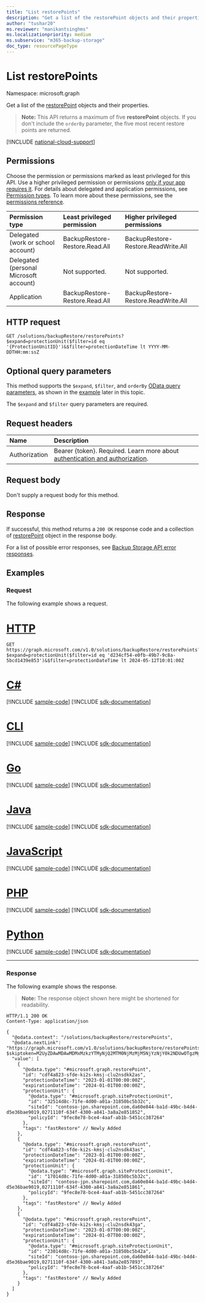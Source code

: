 ```yaml
---
title: "List restorePoints"
description: "Get a list of the restorePoint objects and their properties."
author: "tushar20"
ms.reviewer: "manikantsinghms"
ms.localizationpriority: medium
ms.subservice: "m365-backup-storage"
doc_type: resourcePageType
---
```


# List restorePoints

Namespace: microsoft.graph

Get a list of the [restorePoint](../resources/restorepoint.md) objects and their properties. 

> **Note:** This API returns a maximum of five **restorePoint** objects. If you don't include the `orderBy` parameter, the five most recent restore points are returned.

[!INCLUDE [national-cloud-support](../../includes/global-only.md)]

## Permissions

Choose the permission or permissions marked as least privileged for this API. Use a higher privileged permission or permissions [only if your app requires it](/graph/permissions-overview#best-practices-for-using-microsoft-graph-permissions). For details about delegated and application permissions, see [Permission types](/graph/permissions-overview#permission-types). To learn more about these permissions, see the [permissions reference](/graph/permissions-reference).

|Permission type|Least privileged permission|Higher privileged permissions|
|:---|:---|:---|
|Delegated (work or school account)|BackupRestore-Restore.Read.All|BackupRestore-Restore.ReadWrite.All|
|Delegated (personal Microsoft account)|Not supported.|Not supported.|
|Application|BackupRestore-Restore.Read.All|BackupRestore-Restore.ReadWrite.All|

## HTTP request

<!-- {
  "blockType": "ignored"
}
-->
``` http
GET /solutions/backupRestore/restorePoints?$expand=protectionUnit($filter=id eq '{ProtectionUnitID}')&$filter=protectionDateTime lt YYYY-MM-DDTHH:mm:ssZ
```

## Optional query parameters

This method supports the `$expand`, `$filter`, and `orderBy` [OData query parameters](/graph/query-parameters), as shown in the [example](../api/backuprestoreroot-list-restorepoints.md#request) later in this topic.

The `$expand` and `$filter` query parameters are required.

## Request headers

|Name|Description|
|:---|:---|
|Authorization|Bearer {token}. Required. Learn more about [authentication and authorization](/graph/auth/auth-concepts).|

## Request body

Don't supply a request body for this method.

## Response

If successful, this method returns a `200 OK` response code and a collection of [restorePoint](../resources/restorepoint.md) object in the response body.

For a list of possible error responses, see [Backup Storage API error responses](/graph/backup-storage-error-codes).

## Examples

### Request

The following example shows a request.
# [HTTP](#tab/http)
<!-- {
  "blockType": "request",
  "name": "list_restorepoint"
}
-->
``` http
GET https://graph.microsoft.com/v1.0/solutions/backupRestore/restorePoints?$expand=protectionUnit($filter=id eq 'd234cf54-e0fb-49b7-9c8a-5bcd1439e853')&$filter=protectionDateTime lt 2024-05-12T10:01:00Z
```

# [C#](#tab/csharp)
[!INCLUDE [sample-code](../includes/snippets/csharp/list-restorepoint-csharp-snippets.md)]
[!INCLUDE [sdk-documentation](../includes/snippets/snippets-sdk-documentation-link.md)]

# [CLI](#tab/cli)
[!INCLUDE [sample-code](../includes/snippets/cli/list-restorepoint-cli-snippets.md)]
[!INCLUDE [sdk-documentation](../includes/snippets/snippets-sdk-documentation-link.md)]

# [Go](#tab/go)
[!INCLUDE [sample-code](../includes/snippets/go/list-restorepoint-go-snippets.md)]
[!INCLUDE [sdk-documentation](../includes/snippets/snippets-sdk-documentation-link.md)]

# [Java](#tab/java)
[!INCLUDE [sample-code](../includes/snippets/java/list-restorepoint-java-snippets.md)]
[!INCLUDE [sdk-documentation](../includes/snippets/snippets-sdk-documentation-link.md)]

# [JavaScript](#tab/javascript)
[!INCLUDE [sample-code](../includes/snippets/javascript/list-restorepoint-javascript-snippets.md)]
[!INCLUDE [sdk-documentation](../includes/snippets/snippets-sdk-documentation-link.md)]

# [PHP](#tab/php)
[!INCLUDE [sample-code](../includes/snippets/php/list-restorepoint-php-snippets.md)]
[!INCLUDE [sdk-documentation](../includes/snippets/snippets-sdk-documentation-link.md)]

# [Python](#tab/python)
[!INCLUDE [sample-code](../includes/snippets/python/list-restorepoint-python-snippets.md)]
[!INCLUDE [sdk-documentation](../includes/snippets/snippets-sdk-documentation-link.md)]

---

### Response

The following example shows the response.
>**Note:** The response object shown here might be shortened for readability.
<!-- {
  "blockType": "response",
  "truncated": true,
  "@odata.type": "Collection(microsoft.graph.restorePoint)"
}
-->
``` http
HTTP/1.1 200 OK
Content-Type: application/json

{
  "@odata.context": "/solutions/backupRestore/restorePoints",
  "@odata.nextLink": "https://graph.microsoft.com/v1.0/solutions/backupRestore/restorePoints?$skiptoken=M2UyZDAwMDAwMDMxMzkzYTMyNjQ2MTM0NjMzMjM5NjYzNjY0k2NDUwOTgzMg%3d%3d",
  "value": [
    {
      "@odata.type": "#microsoft.graph.restorePoint",
      "id": "cdf4a823-sfde-ki2s-kmsj-clu2nsdkk2as",
      "protectionDateTime": "2023-01-01T00:00:00Z",
      "expirationDateTime": "2024-01-01T00:00:00Z",
      "protectionUnit": {
        "@odata.type": "#microsoft.graph.siteProtectionUnit",
        "id": "32514d8c-71fe-4d00-a01a-31850bc5b32c",
        "siteId": "contoso-jpn.sharepoint.com,da60e844-ba1d-49bc-b4d4-d5e36bae9019,0271110f-634f-4300-a841-3a8a2e851852",
        "policyId": "9fec8e78-bce4-4aaf-ab1b-5451cc387264"
      },
      "tags": "fastRestore" // Newly Added
    },
    {
      "@odata.type": "#microsoft.graph.restorePoint",
      "id": "cdf4a823-sfde-ki2s-kmsj-clu2nsdk43as",
      "protectionDateTime": "2023-01-01T00:00:00Z",
      "expirationDateTime": "2024-01-01T00:00:00Z",
      "protectionUnit": {
        "@odata.type": "#microsoft.graph.siteProtectionUnit",
        "id": "17014d8c-71fe-4d00-a01a-31850bc5b32c",
        "siteId": "contoso-jpn.sharepoint.com,da60e844-ba1d-49bc-b4d4-d5e36bae9019,0271110f-634f-4300-a841-3a8a2e851861",
        "policyId": "9fec8e78-bce4-4aaf-ab1b-5451cc387264"
      },
      "tags": "fastRestore" // Newly Added
    },
    {
      "@odata.type": "#microsoft.graph.restorePoint",
      "id": "cdf4a823-sfde-ki2s-kmsj-clu2nsdk43ga",
      "protectionDateTime": "2023-01-07T00:00:00Z",
      "expirationDateTime": "2024-01-07T00:00:00Z",
      "protectionUnit": {
        "@odata.type": "#microsoft.graph.siteProtectionUnit",
        "id": "23014d8c-71fe-4d00-a01a-31850bc5b42a",
        "siteId": "contoso-jpn.sharepoint.com,da60e844-ba1d-49bc-b4d4-d5e36bae9019,0271110f-634f-4300-a841-3a8a2e857893",
        "policyId": "9fec8e78-bce4-4aaf-ab1b-5451cc387264"
      },
      "tags": "fastRestore" // Newly Added
    }
  ]
}
```
